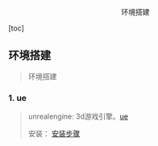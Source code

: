 <center>环境搭建</center>







[toc]







## 环境搭建

> 环境搭建





### 1. ue

> unrealengine: 3d游戏引擎。[ue](https://www.unrealengine.com/zh-CN)
>
> 安装： [安装步骤](https://www.unrealengine.com/zh-CN/download)



